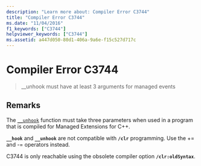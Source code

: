 ```yaml
---
description: "Learn more about: Compiler Error C3744"
title: "Compiler Error C3744"
ms.date: "11/04/2016"
f1_keywords: ["C3744"]
helpviewer_keywords: ["C3744"]
ms.assetid: a447d050-80d1-406a-9a6e-f15c527d717c
---
```

# Compiler Error C3744

> __unhook must have at least 3 arguments for managed events

## Remarks

The [`__unhook`](../../cpp/unhook.md) function must take three parameters when used in a program that is compiled for Managed Extensions for C++.

**`__hook`** and **`__unhook`** are not compatible with **`/clr`** programming. Use the += and -= operators instead.

C3744 is only reachable using the obsolete compiler option **`/clr:oldSyntax`**.
